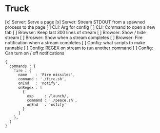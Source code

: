 # Truck

[x] Server: Serve a page
[x] Server: Stream STDOUT from a spawned process to the page
[ ] CLI: Arg for config
[ ] CLI: Command to open a new tab
[ ] Browser: Keep last 300 lines of stream
[ ] Browser: Show / hide stream
[ ] Broswer: Show when a stream completes
[ ] Browser: Fire notification when a stream completes
[ ] Config: what scripts to make runnable
[ ] Config: REGEX on stream to run another command
[ ] Config: Can turn on / off notifications

```
{
  commands : {
    fire : {
      name    : 'Fire missiles',
      command : './fire.sh',
      onEnd   : 'notify',
      onRegex : [
        {
          exp     : /launch/,
          command : './peace.sh',
          onEnd   : 'notify'
        }
      ]
    },
  }
}
```
